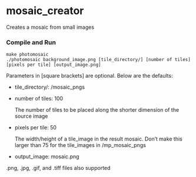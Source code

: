 # mosaic_creator
Creates a mosaic from small images

### Compile and Run
  
```
make photomosaic 
./photomosaic background_image.png [tile_directory/] [number of tiles] [pixels per tile] [output_image.png]
```
  Parameters in [square brackets] are optional. Below are the defaults:

* tile_directory/: /mosaic_pngs
  
* number of tiles: 100

  The number of tiles to be placed along the shorter dimension of the source image

* pixels per tile: 50

  The width/height of a tile_image in the result mosaic. Don’t make this larger than 75 for the tile_images in /mp_mosaic_pngs

* output_image: mosaic.png

.png, .jpg, .gif, and .tiff files also supported

